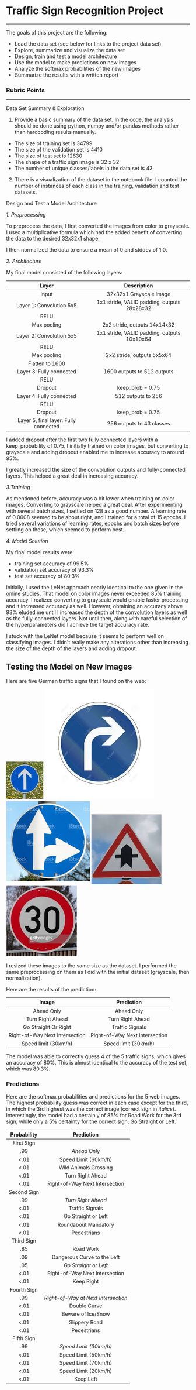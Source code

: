 # Traffic Sign Recognition Project


---

The goals of this project are the following:
* Load the data set (see below for links to the project data set)
* Explore, summarize and visualize the data set
* Design, train and test a model architecture
* Use the model to make predictions on new images
* Analyze the softmax probabilities of the new images
* Summarize the results with a written report


[//]: # (Image References)

[image0]: web_image0.png "Ahead Only"
[image1]: web_image1.png "Turn Right Ahead"
[image2]: web_image2.png "Go Straight or Left"
[image3]: web_image3.png "Right-of-Way at Next Intersection"
[image4]: web_image4.png "Speed Limit (30km/h)"

### Rubric Points

---


Data Set Summary & Exploration

1. Provide a basic summary of the data set. In the code, the analysis should be done using python, numpy and/or pandas methods rather than hardcoding results manually.


* The size of training set is 34799
* The size of the validation set is 4410
* The size of test set is 12630
* The shape of a traffic sign image is 32 x 32
* The number of unique classes/labels in the data set is 43


2. There is a visualization of the dataset in the notebook file.  I counted the number of instances of each class in the training, validation and test datasets.



Design and Test a Model Architecture

*1. Preprocessing*

To preprocess the data, I first converted the images from color to grayscale.  I used a multiplicative formula which had the added benefit of converting the data to the desired 32x32x1 shape.

I then normalized the data to ensure a mean of 0 and stddev of 1.0.

*2. Architecture*

My final model consisted of the following layers:

| Layer         		|     Description	        					|
|:---------------------:|:---------------------------------------------:|
| Input         		| 32x32x1 Grayscale image   							|
| Layer 1: Convolution 5x5     	| 1x1 stride, VALID padding, outputs 28x28x32 	|
| RELU					|												|
| Max pooling	      	| 2x2 stride,  outputs 14x14x32 				|
| Layer 2: Convolution 5x5	    | 1x1 stride, VALID padding, outputs 10x10x64      	
|				RELU				|  |
| Max pooling | 2x2 stride, outputs 5x5x64
| Flatten to 1600 | |
| Layer 3: Fully connected		| 1600 outputs to 512 outputs        									|
| RELU				|         									|
|	Dropout					| keep_prob = 0.75												|
|	Layer 4: Fully connected					|	512 outputs to 256											|
| RELU ||
| Dropout |keep_prob = 0.75 |
| Layer 5, final layer: Fully connected | 256 outputs to 43 classes

I added dropout after the first two fully connected layers with a keep_probability of 0.75.  I initially trained on color images, but converting to grayscale and adding dropout enabled me to increase accuracy to around 95%.

I greatly increased the size of the convolution outputs and fully-connected layers.  This helped a great deal in increasing accuracy.

*3.Training*

As mentioned before, accuracy was a bit lower when training on color images.  Converting to grayscale helped a great deal.  After experimenting with several batch sizes, I settled on 128 as a good number.  A learning rate of 0.0008 seemed to be about right, and I trained for a total of 15 epochs.  I tried several variations of learning rates, epochs and batch sizes before settling on these, which seemed to perform best.


*4. Model Solution*

My final model results were:
* training set accuracy of 99.5%
* validation set accuracy of 93.3%
* test set accuracy of 80.3%

Initially, I used the LeNet approach nearly identical to the one given in the online studies.  That model on color images never exceeded 85% training accuracy.  I realized converting to grayscale would enable faster processing and it increased accuracy as well.  However, obtaining an accuracy above 93% eluded me until I increased the depth of the convolution layers as well as the fully-connected layers.  Not until then, along with careful selection of the hyperparameters did I achieve the target accuracy rate.

I stuck with the LeNet model because it seems to perform well on classifying images.  I didn't really make any alterations other than increasing the size of the depth of the layers and adding dropout.


## Testing the Model on New Images


Here are five German traffic signs that I found on the web:

![alt text][image0]
![alt text][image1]
![alt text][image2]
![alt text][image3]
![alt text][image4]


I resized these images to the same size as the dataset.  I performed the same preprocessing on them as I did with the initial dataset (grayscale, then normalization).

Here are the results of the prediction:

| Image			        |     Prediction	        					|
|:---------------------:|:---------------------------------------------:|
| Ahead Only      		| Ahead Only  									|
| Turn Right Ahead     			|Turn Right Ahead										|
| Go Straight Or Right					| Traffic Signals											|
| Right-of-Way Next Intersection	      		| Right-of-Way Next Intersection				 				|
| Speed limit (30km/h)			| Speed limit (30km/h)      							|


The model was able to correctly guess 4 of the 5 traffic signs, which gives an accuracy of 80%. This is almost identical to the accuracy of the test set, which was 80.3%.

### Predictions

Here are the softmax probabilities and predictions for the 5 web images.  The highest probability guess was correct in each case except for the third, in which the 3rd highest was the correct image (correct sign in *italics*). Interestingly, the model had a certainly of 85% for Road Work for the 3rd sign, while only a 5% certainty for the correct sign, Go Straight or Left.

| Probability         	|     Prediction	        					|
|:---------------------:|:---------------------------------------------:|
|First Sign ||
| .99         			| *Ahead Only* 									|
| <.01     				| Speed Limit (60km/h) 										|
| <.01					| Wild Animals Crossing											|
| <.01	      			| Turn Right Ahead					 				|
| <.01				    | Right-of-Way Next Intersection      							|
|Second Sign||
| .99         			| *Turn Right Ahead*  									|
| <.01     				| Traffic Signals 										|
| <.01					| Go Straight or Left											|
| <.01	      			| Roundabout Mandatory					 				|
| <.01				    | Pedestrians      							|
|Third Sign||
| .85         			| Road Work   									|
| .09     				| Dangerous Curve to the Left 										|
| .05					| *Go Straight or Left*											|
| <.01	      			| Right-of-Way Next Intersection					 				|
| <.01				    | Keep Right      							|
|Fourth Sign||
| .99         			| *Right-of-Way at Next Intersection*   									|
| <.01     				| Double Curve									|
| <.01					|	Beware of Ice/Snow										|
| <.01	      			| Slippery Road					 				|
| <.01				    | Pedestrians      							|
|Fifth Sign||
| .99        			| *Speed Limit (30km/h)*   									|
| <.01    				| Speed Limit (50km/h) 										|
| <.01					| Speed Limit (70km/h)								|
| <.01	      			| Speed Limit (20km/h)					 				|
| <.01				    | Keep Left      							|
